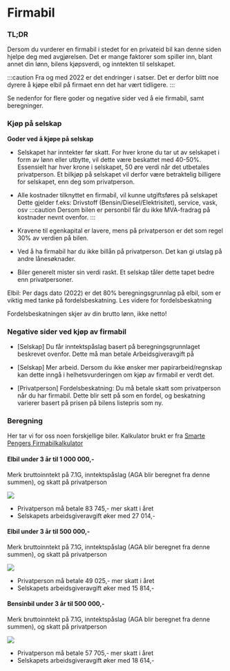 # Firmabil

### TL;DR
Dersom du vurderer en firmabil i stedet for en privateid bil kan denne siden hjelpe deg med avgjørelsen. Det er mange faktorer som spiller inn, blant annet din lønn, bilens kjøpsverdi, og inntekten til selskapet.

:::caution Fra og med 2022 er det endringer i satser. Det er derfor blitt noe dyrere å kjøpe elbil på firmaet enn det har vært tidligere.
:::

Se nedenfor for flere goder og negative sider ved å eie firmabil, samt beregninger.

### Kjøp på selskap

**Goder ved å kjøpe på selskap**
* Selskapet har inntekter før skatt.
For hver krone du tar ut av selskapet i form av lønn eller utbytte, vil dette være beskattet med 40-50%. Essensielt har hver krone i selskapet, 50 øre verdi når det utbetales privatperson. Et bilkjøp på selskapet vil derfor være betraktelig billigere for selskapet, enn deg som privatperson.
 
* Alle kostnader tilknyttet en firmabil, vil kunne utgiftsføres på selskapet
Dette gjelder f.eks: Drivstoff (Bensin/Diesel/Elektrisitet), service, vask, osv
:::caution Dersom bilen er personbil får du ikke MVA-fradrag på kostnader nevnt ovenfor.
:::
 
* Kravene til egenkapital er lavere, mens på privatperson er det som regel 30% av verdien på bilen.
 
* Ved å ha firmabil har du ikke billån på privatperson. Det kan gi utslag på andre lånesøknader.
 
* Biler generelt mister sin verdi raskt. Et selskap tåler dette tapet bedre enn privatpersoner.
 
Elbil: Per dags dato (2022) er det 80% beregningsgrunnlag på elbil, som er viktig med tanke på fordelsbeskatning. Les videre for fordelsbeskatning
 
Fordelsbeskatningen skjer av din brutto lønn, ikke netto!
 
### Negative sider ved kjøp av firmabil

* [Selskap] Du får inntektspåslag basert på beregningsgrunnlaget beskrevet ovenfor. Dette må man betale Arbeidsgiveravgift på
 
* [Selskap] Mer arbeid. Dersom du ikke ønsker mer papirarbeid/regnskap kan dette inngå i helhetsvurderingen om kjøp av firmabil er verdt det.
 
* [Privatperson] Fordelsbeskatning: Du må betale skatt som privatperson når du har firmabil. Dette blir sett på som en fordel, og beskatning varierer basert på prisen på bilens listepris som ny. 
 
### Beregning
Her tar vi for oss noen forskjellige biler. Kalkulator brukt er fra [Smarte Pengers Firmabilkalkulator](https://www.smartepenger.no/kalkulatorer/908-firmabilskattkalkulator)

#### Elbil under 3 år til 1 000 000,-
Merk bruttoinntekt på 7.1G, inntektspåslag (AGA blir beregnet fra denne summen), og skatt på privatperson

<img src="/img/skatt-firmabil-1.png"/>

* Privatperson må betale 83 745,- mer skatt i året
* Selskapets arbeidsgiveravgift øker med 27 014,-

#### Elbil under 3 år til 500 000,-
Merk bruttoinntekt på 7.1G, inntektspåslag (AGA blir beregnet fra denne summen), og skatt på privatperson

<img src="/img/skatt-firmabil-2.png"/>

* Privatperson må betale 49 025,- mer skatt i året
* Selskapets arbeidsgiveravgift øker med 15 814,-

#### Bensinbil under 3 år til 500 000,-
Merk bruttoinntekt på 7.1G, inntektspåslag (AGA blir beregnet fra denne summen), og skatt på privatperson

<img src="/img/skatt-firmabil-3.png"/>

* Privatperson må betale 57 705,- mer skatt i året
* Selskapets arbeidsgiveravgift øker med 18 614,-
